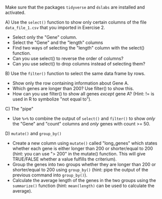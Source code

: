 Make sure that the packages `tidyverse` and `dslabs` are installed and activated.

A) Use the `select()` function to show only certain columns of the file `data_file_1.csv` that you imported in Exercise 2. 
- Select only the "Gene" column.
- Select the "Gene" and the "length" columns
- Find two ways of selecting the "length" column with the select() function.
- Can you use select() to reverse the order of columns?
- Can you use select() to drop columns instead of selecting them?

B) Use the `filter()` function to select the same data frame by rows.
- Show only the row containing information about Gene A.
- Which genes are longer than 200? Use filter() to show this. 
- How can you use filter() to show all genes _except_ gene A? (Hint: != is used in R to symbolize "not equal to").

C) The "pipe" 
- Use `%>%` to combine the output of `select()` and `filter()` to show *only* the "Gene" and "count" columns and *only* genes with count >= 50.

D) `mutate()` and `group_by()`
- Create a new column using `mutate()` called "long_genes" which states whether each gene is either longer than 200 or shorter/equal to 200 (hint: you can use "> 200" in the mutate() function. This will give TRUE/FALSE whether a value fulfills the criterium).
- Group the genes into two groups whether they are longer than 200 or shorter/equal to 200 using `group_by()` (hint: pipe the output of the previous command into `group_by()`).
- Calculate the average length of the genes in the two groups using the `summarize()` function (hint: `mean(length)` can be used to calculate the average).
